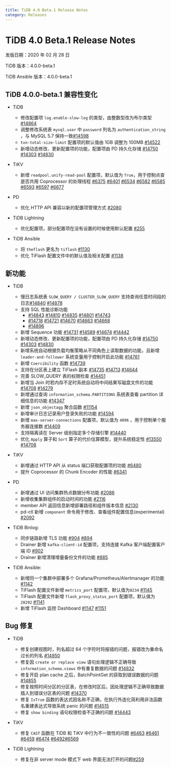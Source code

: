 ```yaml
---
title: TiDB 4.0 Beta.1 Release Notes
category: Releases
---
```


# TiDB 4.0 Beta.1 Release Notes

发版日期：2020 年 02 月 28 日

TiDB 版本：4.0.0-beta.1

TiDB Ansible 版本：4.0.0-beta.1

## TiDB 4.0.0-beta.1 兼容性变化

* TiDB

    + 修改配置项 `log.enable-slow-log` 的类型，由整数型改为布尔类型 [#14864](https://github.com/pingcap/tidb/pull/14864)
    + 调整修改系统表 `mysql.user` 中 `password` 列名为 `authentication_string` ，与 MySQL 5.7 保持一致[#14598](https://github.com/pingcap/tidb/pull/14598)
    + `txn-total-size-limit` 配置项的默认值由 1GB 调整为 100MB [#14522](https://github.com/pingcap/tidb/pull/14522)
    + 新增动态修改、更新配置项的功能，配置项由 PD 持久化存储 [#14750](https://github.com/pingcap/tidb/pull/14750) [#14303](https://github.com/pingcap/tidb/pull/14303) [#14830](https://github.com/pingcap/tidb/pull/14830)
* TiKV

    + 新增 `readpool.unify-read-pool` 配置项，默认值为 `True`，用于控制点查是否共用 Coprocessor 的处理线程 [#6375](https://github.com/tikv/tikv/pull/6375) [#6401](https://github.com/tikv/tikv/pull/6401) [#6534](https://github.com/tikv/tikv/pull/6534) [#6582](https://github.com/tikv/tikv/pull/6582) [#6585](https://github.com/tikv/tikv/pull/6585) [#6593](https://github.com/tikv/tikv/pull/6593) [#6597](https://github.com/tikv/tikv/pull/6597) [#6677](https://github.com/tikv/tikv/pull/6677)

* PD

    + 优化 HTTP API 兼容以新的配置项管理方式 [#2080](https://github.com/pingcap/pd/pull/2080)

* TiDB Lightning

    + 优化配置项，部分配置项在没有设置的时候使用默认配置 [#255](https://github.com/pingcap/tidb-lightning/pull/255)

* TiDB Ansible

    + 将 `theflash` 更名为 `tiflash` [#1130](https://github.com/pingcap/tidb-ansible/pull/1130)
    + 优化 TiFlash 配置文件中的默认值及相关配置 [#1138](https://github.com/pingcap/tidb-ansible/pull/1138)

## 新功能

* TiDB

    + 慢日志系统表 `SLOW_QUERY / CLUSTER_SLOW_QUERY` 支持查询任意时间段的日志[#14840](https://github.com/pingcap/tidb/pull/14840) [#14878](https://github.com/pingcap/tidb/pull/14878)
    + 支持 SQL 性能诊断功能
        - [#14843](https://github.com/pingcap/tidb/pull/14843) [#14810](https://github.com/pingcap/tidb/pull/14810) [#14835](https://github.com/pingcap/tidb/pull/14835) [#14801](https://github.com/pingcap/tidb/pull/14801) [#14743](https://github.com/pingcap/tidb/pull/14743)
        - [#14718](https://github.com/pingcap/tidb/pull/14718) [#14721](https://github.com/pingcap/tidb/pull/14721) [#14670](https://github.com/pingcap/tidb/pull/14670) [#14663](https://github.com/pingcap/tidb/pull/14663) [#14668](https://github.com/pingcap/tidb/pull/14668)
        - [#14896](https://github.com/pingcap/tidb/pull/14896)
    + 新增 Sequence 功能 [#14731](https://github.com/pingcap/tidb/pull/14731) [#14589](https://github.com/pingcap/tidb/pull/14589) [#14674](https://github.com/pingcap/tidb/pull/14674) [#14442](https://github.com/pingcap/tidb/pull/14442)
    + 新增动态修改、更新配置项的功能，配置项由 PD 持久化存储 [#14750](https://github.com/pingcap/tidb/pull/14750) [#14303](https://github.com/pingcap/tidb/pull/14303) [#14830](https://github.com/pingcap/tidb/pull/14830)
    + 新增系统自动根据负载均衡策略从不同角色上读取数据的功能，且新增 `leader-and-follower` 系统变量用于控制开启此功能 [#14761](https://github.com/pingcap/tidb/pull/14761)
    + 新增 `Coercibility` 函数 [#14739](https://github.com/pingcap/tidb/pull/14739)
    + 支持在分区表上建立 TiFlash 副本 [#14735](https://github.com/pingcap/tidb/pull/14735) [#14713](https://github.com/pingcap/tidb/pull/14713) [#14644](https://github.com/pingcap/tidb/pull/14644)
    + 完善 SLOW_QUERY 表的权限检查 [#14451](https://github.com/pingcap/tidb/pull/14451)
    + 新增当 Join 时若内存不足时系统自动将中间结果写磁盘文件的功能 [#14708](https://github.com/pingcap/tidb/pull/14708) [#14279](https://github.com/pingcap/tidb/pull/14279)
    + 新增通过查询 `information_schema.PARTITIONS` 系统表查看 partition 详细信息的功能 [#14347](https://github.com/pingcap/tidb/pull/14347)
    + 新增 `json_objectagg` 聚合函数 [#11154](https://github.com/pingcap/tidb/pull/11154)
    + 新增审计日志记录用户登录失败的功能 [#14594](https://github.com/pingcap/tidb/pull/14594)
    + 新增 `max-server-connections` 配置项，默认值为 `4096` ，用于控制单个服务器连接数 [#14409](https://github.com/pingcap/tidb/pull/14409)
    + 支持隔离读在 Server 级别指定多个存储引擎 [#14440](https://github.com/pingcap/tidb/pull/14440)
    + 优化 `Apply` 算子和 `Sort` 算子的代价估算模型，提升系统稳定性 [#13550](https://github.com/pingcap/tidb/pull/13550) [#14708](https://github.com/pingcap/tidb/pull/14708)

* TiKV

    + 新增通过 HTTP API 从 status 端口获取配置项的功能 [#6480](https://github.com/tikv/tikv/pull/6480)
    + 提升 Coprocessor 的 Chunk Encoder 的性能 [#6341](https://github.com/tikv/tikv/pull/6341)

* PD
    + 新增通过 UI 访问集群热点数据分布功能 [#2086](https://github.com/pingcap/pd/pull/2086)
    + 新增收集集群组件的启动时间的功能 [#2116](https://github.com/pingcap/pd/pull/2116)
    + member API 返回信息新增部署路径和组件版本信息 [#2130](https://github.com/pingcap/pd/pull/2130)
    + pd-ctl 新增 `component` 命令用于修改、查看组件配置信息(experimental) [#2092](https://github.com/pingcap/pd/pull/2092)

* TiDB Binlog:

    + 同步链路新增 TLS 功能 [#904](https://github.com/pingcap/tidb-binlog/pull/904) [#894](https://github.com/pingcap/tidb-binlog/pull/894)
    + Drainer 新增 `kafka-client-id` 配置项，支持连接 Kafka 客户端配置客户端 ID [#902](https://github.com/pingcap/tidb-binlog/pull/902)
    + Drainer 新增清理增量备份文件的功能 [#885](https://github.com/pingcap/tidb-binlog/pull/885)

* TiDB Ansible:

    + 新增同一个集群中部署多个 Grafana/Prometheus/Alertmanager 的功能[#1142](https://github.com/pingcap/tidb-ansible/pull/1142)
    + TiFlash 配置文件新增 `metrics_port` 配置项，默认值为`8234` [#1145](https://github.com/pingcap/tidb-ansible/pull/1145)
    + TiFlash 配置文件新增 `flash_proxy_status_port` 配置项，默认值为 `20292` [#1141](https://github.com/pingcap/tidb-ansible/pull/1141)
    + 新增 TiFlash 监控 Dashboard [#1147](https://github.com/pingcap/tidb-ansible/pull/1147) [#1151](https://github.com/pingcap/tidb-ansible/pull/1151)

## Bug 修复

* TiDB
    + 修复创建视图时，列名超过 64 个字符时将报错的问题，报错改为重命名过长的列名 [#14850](https://github.com/pingcap/tidb/pull/14850)
    + 修复因 `create or replace view` 语句处理逻辑不正确导致 `information_schema.views` 中有重复数据的问题 [#14832](https://github.com/pingcap/tidb/pull/14832)
    + 修复开启 plan cache 之后，BatchPointGet 的获取到错误数据的问题[#14855](https://github.com/pingcap/tidb/pull/14855)
    + 修复按照时间分区的分区表，在修改时区后，因处理逻辑不正确导致数据插入到错误分区表的问题 [#14370](https://github.com/pingcap/tidb/pull/14370)
    + 修复 `IsTrue` 函数的表达式因名称不正确，在执行外连化简利用非法函数名重建表达式导致系统 panic 的问题 [#14515](https://github.com/pingcap/tidb/pull/14515)
    + 修复 `show binding` 语句权限检查不正确的问题 [#14443](https://github.com/pingcap/tidb/pull/14443)

* TiKV

    + 修复 `CAST` 函数在 TiDB 和 TiKV 中行为不一致性的问题 [#6463](https://github.com/tikv/tikv/pull/6463) [#6461](https://github.com/tikv/tikv/pull/6461) [#6459](https://github.com/tikv/tikv/pull/6459) [#6474](https://github.com/tikv/tikv/pull/6474) [#6492](https://github.com/tikv/tikv/pull/6492)[#6569](https://github.com/tikv/tikv/pull/6569)

* TiDB Lightning

    + 修复在非 server mode 模式下 web 界面无法打开的问题[#259](https://github.com/pingcap/tidb-lightning/pull/259)

